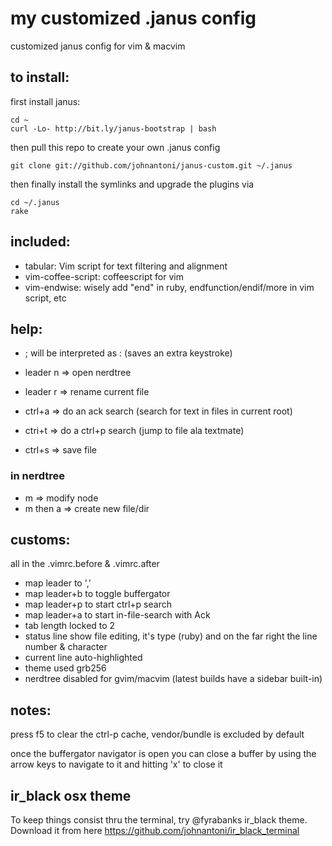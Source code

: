 # my customized .janus config

customized janus config for vim & macvim

## to install:

first install janus: 

    cd ~
    curl -Lo- http://bit.ly/janus-bootstrap | bash

then pull this repo to create your own .janus config

    git clone git://github.com/johnantoni/janus-custom.git ~/.janus

then finally install the symlinks and upgrade the plugins via

    cd ~/.janus
    rake

## included:

* tabular: Vim script for text filtering and alignment
* vim-coffee-script: coffeescript for vim
* vim-endwise: wisely add "end" in ruby, endfunction/endif/more in vim script, etc

## help:

* ; will be interpreted as : (saves an extra keystroke)

* leader n => open nerdtree
* leader r => rename current file
* ctrl+a => do an ack search (search for text in files in current root)
* ctri+t => do a ctrl+p search (jump to file ala textmate)
* ctrl+s => save file

### in nerdtree

* m => modify node
* m then a => create new file/dir

## customs:

all in the .vimrc.before & .vimrc.after

* map leader to ','
* map leader+b to toggle buffergator
* map leader+p to start ctrl+p search
* map leader+a to start in-file-search with Ack
* tab length locked to 2
* status line show file editing, it's type (ruby) and on the far right the line number & character
* current line auto-highlighted
* theme used grb256
* nerdtree disabled for gvim/macvim (latest builds have a sidebar
  built-in)

## notes:

press f5 to clear the ctrl-p cache, vendor/bundle is excluded by default

once the buffergator navigator is open you can close a buffer by using the arrow keys to navigate to it and hitting 'x' to close it

## ir_black osx theme

To keep things consist thru the terminal, try @fyrabanks ir_black theme. Download it from here https://github.com/johnantoni/ir_black_terminal
